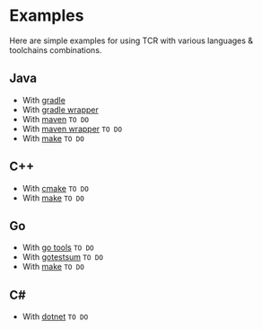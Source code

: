 # Examples

Here are simple examples for using TCR with various languages & toolchains combinations.

## Java

- With [gradle](java-gradle/README.md)
- With [gradle wrapper](java-gradle-wrapper/README.md)
- With [maven]() `TO DO`
- With [maven wrapper]() `TO DO`
- With [make]() `TO DO`

## C++

- With [cmake]() `TO DO`
- With [make]() `TO DO`

## Go

- With [go tools]() `TO DO`
- With [gotestsum]() `TO DO`
- With [make]() `TO DO`

## C#

- With [dotnet]() `TO DO`
